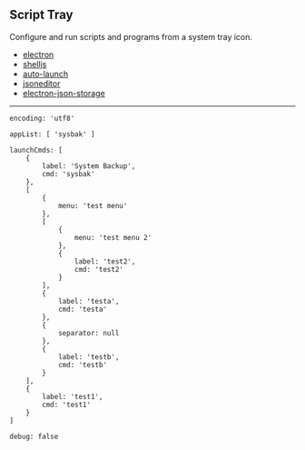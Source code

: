 ##  Script Tray

Configure and run scripts and programs from a system tray icon.

- [electron](https://www.npmjs.com/package/electron)
- [shelljs](https://www.npmjs.com/package/shelljs)
- [auto-launch](https://www.npmjs.com/package/auto-launch)
- [jsoneditor](https://www.npmjs.com/package/jsoneditor)
- [electron-json-storage](https://www.npmjs.com/package/electron-json-storage)

-----

```
encoding: 'utf8'
```

```
appList: [ 'sysbak' ]
```

```
launchCmds: [
    {
        label: 'System Backup',
        cmd: 'sysbak'
    },
    [
        {
            menu: 'test menu'
        },
        [
            {
                menu: 'test menu 2'
            },
            {
                label: 'test2',
                cmd: 'test2'
            }
        ],
        {
            label: 'testa',
            cmd: 'testa'
        },
        {
            separator: null
        },
        {
            label: 'testb',
            cmd: 'testb'
        }
    ],
    {
        label: 'test1',
        cmd: 'test1'
    }
]
```

```
debug: false
```
